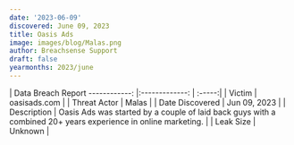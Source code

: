 ```yaml
---
date: '2023-06-09'
discovered: June 09, 2023
title: Oasis Ads
image: images/blog/Malas.png
author: Breachsense Support
draft: false
yearmonths: 2023/june
---
```



| Data Breach Report
------------:     |:-------------:    | :-----:|
| Victim      | oasisads.com      | 
| Threat Actor      | Malas      | 
| Date Discovered      | Jun 09, 2023      | 
| Description      | Oasis Ads was started by a couple of laid back guys with a combined 20+ years experience in online marketing.      | 
| Leak Size      | Unknown      | 

